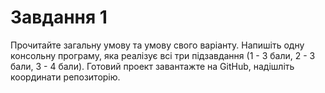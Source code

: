 # Завдання 1
Прочитайте загальну умову та умову свого варіанту. Напишіть одну консольну програму, яка реалізує всі три підзавдання (1 - 3 бали, 2 - 3 бали, 3 - 4 бали). Готовий проект завантажте на GitHub, надішліть координати репозиторію.
